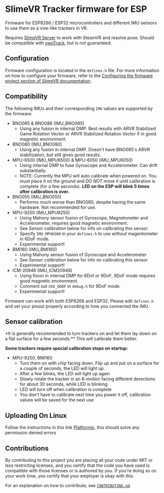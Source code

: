 # SlimeVR Tracker firmware for ESP

Firmware for ESP8266 / ESP32 microcontrollers and different IMU sensors to use them as a vive-like trackers in VR.

Requires [SlimeVR Server](https://github.com/SlimeVR/SlimeVR-Server) to work with SteamVR and resolve pose. Should be compatible with [owoTrack](https://github.com/abb128/owo-track-driver), but is not guaranteed.

## Configuration

Firmware configuration is located in the `defines.h` file. For more information on how to configure your firmware, refer to the [Configuring the firmware project section of SlimeVR documentation](https://docs.slimevr.dev/firmware/configuring-project.html).

## Compatibility

The following IMUs and their corresponding `IMU` values are supported by the firmware:

- BNO085 & BNO086 (IMU_BNO085)
  - Using any fusion in internal DMP. Best results with ARVR Stabilized Game Rotation Vector or ARVR Stabilized Rotation Vector if in good magnetic environment.
- BNO080 (IMU_BNO080)
  - Using any fusion in internal DMP. Doesn't have BNO085's ARVR stabilization, but still gives good results.
- MPU-6500 (IMU_MPU6500) & MPU-6050 (IMU_MPU6050)
  - Using internal DMP to fuse Gyroscope and Accelerometer. Can drift substantially.
  - NOTE: Currently the MPU will auto calibrate when powered on. You _must_ place it on the ground and _DO NOT_ move it until calibration is complete (for a few seconds). **LED on the ESP will blink 5 times after calibration is over.**
- BNO055 (IMU_BNO055)
  - Performs much worse than BNO080, despite having the same hardware. Not recommended for use.
- MPU-9250 (IMU_MPU9250)
  - Using Mahony sensor fusion of Gyroscope, Magnetometer and Accelerometer, requires good magnetic environment.
  - See _Sensor calibration_ below for info on calibrating this sensor.
  - Specify `IMU_MPU6500` in your `defines.h` to use without magentometer in 6DoF mode.
  - Experimental support!
- BMI160 (IMU_BMI160)
  - Using Mahony sensor fusion of Gyroscope and Accelerometer
  - See _Sensor calibration_ below for info on calibrating this sensor.
  - Experimental support!
- ICM-20948 (IMU_ICM20948)
  - Using fision in internal DMP for 6Dof or 9DoF, 9DoF mode requires good magnetic environment.
  - Comment out `USE_6DOF` in `debug.h` for 9DoF mode.
  - Experimental support!

Firmware can work with both ESP8266 and ESP32. Please edit `defines.h` and set your pinout properly according to how you connected the IMU.

## Sensor calibration

\*It is generally recommended to turn trackers on and let them lay down on a flat surface for a few seconds.\*\* This will calibrate them better.

**Some trackers require special calibration steps on startup:**

- MPU-9250, BMI160
  - Turn them on with chip facing down. Flip up and put on a surface for a couple of seconds, the LED will light up.
  - After a few blinks, the LED will light up again
  - Slowly rotate the tracker in an 8-motion facing different derections for about 30 seconds, while LED is blinking
  - LED will turn off when calibration is complete
  - You don't have to calibrate next time you power it off, calibration values will be saved for the next use

## Uploading On Linux

Follow the instructions in this link [Platformio](https://docs.platformio.org/en/latest//faq.html#platformio-udev-rules), this should solve any permission denied errors

## Contributions

By contributing to this project you are placing all your code under MIT or less restricting licenses, and you certify that the code you have used is compatible with those licenses or is authored by you. If you're doing so on your work time, you certify that your employer is okay with this.

For an explanation on how to contribute, see [`CONTRIBUTING.md`](CONTRIBUTING.md)
